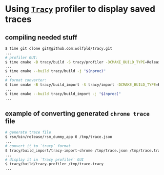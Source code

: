 # Using [`Tracy`](https://github.com/wolfpld/tracy) profiler to display saved traces

## compiling needed stuff

```bash
$ time git clone git@github.com:wolfpld/tracy.git
...
# profiler GUI:
$ time cmake -B tracy/build -S tracy/profiler -DCMAKE_BUILD_TYPE=Release -DLEGACY=ON
...
$ time cmake --build tracy/build -j "$(nproc)"
...
# format converter:
$ time cmake -B tracy/build_import -S tracy/import -DCMAKE_BUILD_TYPE=Release
...
$ time cmake --build tracy/build_import -j "$(nproc)"
...
```

## example of converting generated `chrome trace` file

```bash
# generate trace file
$ rsm/bin/release/rsm_dummy_app 0 /tmp/trace.json
...
# convert it to `tracy` format
$ tracy/build_import/tracy-import-chrome /tmp/trace.json /tmp/trace.tracy
...
# display it in `Tracy profiler` GUI
$ tracy/build/tracy-profiler /tmp/trace.tracy
...
```
